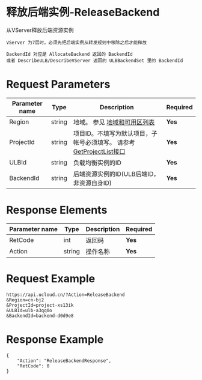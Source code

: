 # 释放后端实例-ReleaseBackend

从VServer释放后端资源实例

```
VServer 为7层时，必须先把后端实例从转发规则中移除之后才能释放

BackendId 对应是 AllocateBackend 返回的 BackendId 
或者 DescribeULB/DescribeVServer 返回的 ULBBackendSet 里的 BackendId
```

# Request Parameters
|Parameter name|Type|Description|Required|
|---|---|---|---|
|Region|string|地域。 参见 [地域和可用区列表](../summary/regionlist.html)|**Yes**|
|ProjectId|string|项目ID。不填写为默认项目，子帐号必须填写。 请参考[GetProjectList接口](../summary/get_project_list.html)|**Yes**|
|ULBId|string|负载均衡实例的ID|**Yes**|
|BackendId|string|后端资源实例的ID(ULB后端ID，非资源自身ID)|**Yes**|

# Response Elements
|Parameter name|Type|Description|Required|
|---|---|---|---|
|RetCode|int|返回码|**Yes**|
|Action|string|操作名称|**Yes**|

# Request Example
```
https://api.ucloud.cn/?Action=ReleaseBackend
&Region=cn-bj2
&ProjectId=project-xs13ik
&ULBId=ulb-a3qq0o
&BackendId=backend-d0d9e8
```

# Response Example
```
{
    "Action": "ReleaseBackendResponse", 
    "RetCode": 0
}
```

